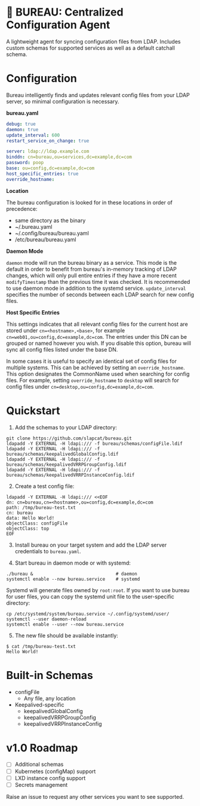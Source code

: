 # :card_index: BUREAU: Centralized Configuration Agent

A lightweight agent for syncing configuration files from LDAP. Includes custom schemas for supported services as well as a default catchall schema.

# Configuration
Bureau intelligently finds and updates relevant config files from your LDAP server, so minimal configuration is necessary.

**bureau.yaml**
```yaml
debug: true
daemon: true
update_interval: 600
restart_service_on_change: true

server: ldap://ldap.example.com
binddn: cn=bureau,ou=services,dc=example,dc=com
password: poop
base: ou=config,dc=example,dc=com
host_specific_entries: true
override_hostname:
```

**Location**

The bureau configuration is looked for in these locations in order of precedence:
- same directory as the binary
- ~/.bureau.yaml
- ~/.config/bureau/bureau.yaml
- /etc/bureau/bureau.yaml

**Daemon Mode**

`daemon` mode will run the bureau binary as a service. This mode is the default in order to benefit from bureau's in-memory tracking of LDAP changes, which will only pull entire entries if they have a more recent `modifyTimestamp` than the previous time it was checked. It is recommended to use daemon mode in addition to the systemd service. `update_interval` specifies the number of seconds between each LDAP search for new config files.

**Host Specific Entries**

This settings indicates that all relevant config files for the current host are stored under `cn=<hostname>,<base>`, for example `cn=web01,ou=config,dc=example,dc=com`. The entries under this DN can be grouped or named however you wish. If you disable this option, bureau will sync all config files listed under the base DN.

In some cases it is useful to specify an identical set of config files for multiple systems. This can be achieved by setting an `override_hostname`. This option designates the CommonName used when searching for config files. For example, setting `override_hostname` to `desktop` will search for config files under `cn=desktop,ou=config,dc=example,dc=com`.

# Quickstart
1. Add the schemas to your LDAP directory:
```
git clone https://github.com/slapcat/bureau.git
ldapadd -Y EXTERNAL -H ldapi:/// -f bureau/schemas/configFile.ldif
ldapadd -Y EXTERNAL -H ldapi:/// -f bureau/schemas/keepalivedGlobalConfig.ldif
ldapadd -Y EXTERNAL -H ldapi:/// -f bureau/schemas/keepalivedVRRPGroupConfig.ldif
ldapadd -Y EXTERNAL -H ldapi:/// -f bureau/schemas/keepalivedVRRPInstanceConfig.ldif
```

2. Create a test config file:
```
ldapadd -Y EXTERNAL -H ldapi:/// <<EOF
dn: cn=bureau,cn=<hostname>,ou=config,dc=example,dc=com
path: /tmp/bureau-test.txt
cn: bureau
data: Hello World!
objectClass: configFile
objectClass: top
EOF
```

3. Install bureau on your target system and add the LDAP server credentials to `bureau.yaml`.

4. Start bureau in daemon mode or with systemd:
```
./bureau &                               # daemon
systemctl enable --now bureau.service    # systemd
```

Systemd will generate files owned by `root:root`. If you want to use bureau for user files, you can copy the systemd unit file to the user-specific directory:
```
cp /etc/systemd/system/bureau.service ~/.config/systemd/user/
systemctl --user daemon-reload
systemctl enable --user --now bureau.service
```

5. The new file should be available instantly:
```
$ cat /tmp/bureau-test.txt
Hello World!
```

# Built-in Schemas
- configFile
  - Any file, any location
- Keepalived-specific
  - keepalivedGlobalConfig
  - keepalivedVRRPGroupConfig
  - keepalivedVRRPInstanceConfig

# v1.0 Roadmap
- [ ] Additional schemas
- [ ] Kubernetes (configMap) support
- [ ] LXD instance config support
- [ ] Secrets management

Raise an issue to request any other services you want to see supported.
